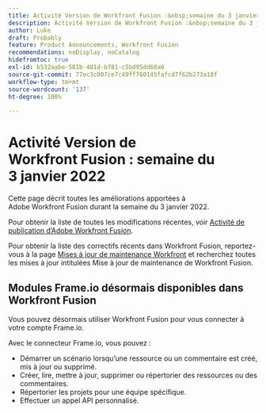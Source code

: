 ```yaml
---
title: Activité Version de Workfront Fusion :&nbsp;semaine du 3 janvier 2022
description: Activité Version de Workfront Fusion :&nbsp;semaine du 3 janvier 2022
author: Luke
draft: Probably
feature: Product Announcements, Workfront Fusion
recommendations: noDisplay, noCatalog
hidefromtoc: true
exl-id: b532aabe-581b-401d-bf81-c5bd95dd60a0
source-git-commit: 77ec3c007ce7c49ff760145fafcd7f62b273a18f
workflow-type: tm+mt
source-wordcount: '137'
ht-degree: 100%

---
```


# Activité Version de Workfront Fusion : semaine du 3 janvier 2022

Cette page décrit toutes les améliorations apportées à Adobe Workfront Fusion durant la semaine du 3 janvier 2022.

Pour obtenir la liste de toutes les modifications récentes, voir [Activité de publication d’Adobe Workfront Fusion](/help/workfront-fusion/fusion-product-releases/fusion-release-activity.md).

Pour obtenir la liste des correctifs récents dans Workfront Fusion, reportez-vous à la page [Mises à jour de maintenance Workfront](https://experienceleague.adobe.com/docs/workfront-known-issues/releases/current-updates.html?lang=fr) et recherchez toutes les mises à jour intitulées Mise à jour de maintenance de Workfront Fusion.

## Modules Frame.io désormais disponibles dans Workfront Fusion

Vous pouvez désormais utiliser Workfront Fusion pour vous connecter à votre compte Frame.io.

Avec le connecteur Frame.io, vous pouvez :

* Démarrer un scénario lorsqu’une ressource ou un commentaire est créé, mis à jour ou supprimé.
* Créer, lire, mettre à jour, supprimer ou répertorier des ressources ou des commentaires.
* Répertorier les projets pour une équipe spécifique.
* Effectuer un appel API personnalisé.
